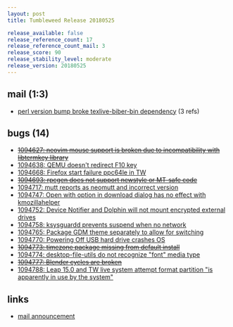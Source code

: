 ```yaml
---
layout: post
title: Tumbleweed Release 20180525

release_available: false
release_reference_count: 17
release_reference_count_mail: 3
release_score: 90
release_stability_level: moderate
release_version: 20180525
---
```


## mail (1:3)

- [perl version bump broke texlive-biber-bin dependency](https://lists.opensuse.org/opensuse-factory/2018-05/msg00405.html) (3 refs)

## bugs (14)

<!--more-->

- ~~[1094627: neovim mouse support is broken due to incompatibility with libtermkey library](https://bugzilla.opensuse.org/show_bug.cgi?id=1094627)~~
- [1094638: QEMU doesn't redirect F10 key](https://bugzilla.opensuse.org/show_bug.cgi?id=1094638)
- [1094668: Firefox start failure ppc64le in TW](https://bugzilla.opensuse.org/show_bug.cgi?id=1094668)
- ~~[1094693: rpcgen does not support newstyle or MT-safe code](https://bugzilla.opensuse.org/show_bug.cgi?id=1094693)~~
- [1094717: mutt reports as neomutt and incorrect version](https://bugzilla.opensuse.org/show_bug.cgi?id=1094717)
- [1094747: Open with option in download dialog has no effect with kmozillahelper](https://bugzilla.opensuse.org/show_bug.cgi?id=1094747)
- [1094752: Device Notifier and Dolphin will not mount encrypted external drives](https://bugzilla.opensuse.org/show_bug.cgi?id=1094752)
- [1094758: ksysguardd prevents suspend when no network](https://bugzilla.opensuse.org/show_bug.cgi?id=1094758)
- [1094765: Package GDM theme separately to allow for switching](https://bugzilla.opensuse.org/show_bug.cgi?id=1094765)
- [1094770: Powering Off USB hard drive crashes OS](https://bugzilla.opensuse.org/show_bug.cgi?id=1094770)
- ~~[1094773: timezone package missing from default install](https://bugzilla.opensuse.org/show_bug.cgi?id=1094773)~~
- [1094774: desktop-file-utils do not recognize "font" media type](https://bugzilla.opensuse.org/show_bug.cgi?id=1094774)
- ~~[1094777: Blender cycles are broken](https://bugzilla.opensuse.org/show_bug.cgi?id=1094777)~~
- [1094788: Leap 15.0 and TW live system attempt format partition "is apparently in use by the system"](https://bugzilla.opensuse.org/show_bug.cgi?id=1094788)



## links

- [mail announcement](https://lists.opensuse.org/opensuse-factory/2018-05/msg00402.html)
